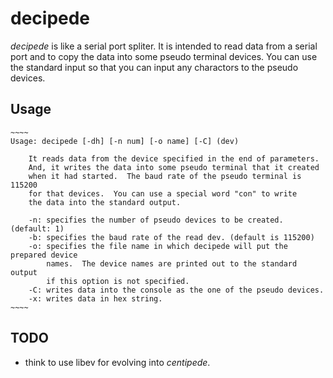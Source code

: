 decipede
========

*decipede* is like a serial port spliter.
It is intended to read data from a serial port
and to copy the data into some pseudo terminal devices.
You can use the standard input
so that you can input any charactors to the pseudo devices.

## Usage

    ~~~~
    Usage: decipede [-dh] [-n num] [-o name] [-C] (dev)

        It reads data from the device specified in the end of parameters.
        And, it writes the data into some pseudo terminal that it created
        when it had started.  The baud rate of the pseudo terminal is 115200
        for that devices.  You can use a special word "con" to write
        the data into the standard output.

        -n: specifies the number of pseudo devices to be created. (default: 1)
        -b: specifies the baud rate of the read dev. (default is 115200)
        -o: specifies the file name in which decipede will put the prepared device
            names.  The device names are printed out to the standard output
            if this option is not specified.
        -C: writes data into the console as the one of the pseudo devices.
        -x: writes data in hex string.
    ~~~~

## TODO

- think to use libev for evolving into *centipede*.
